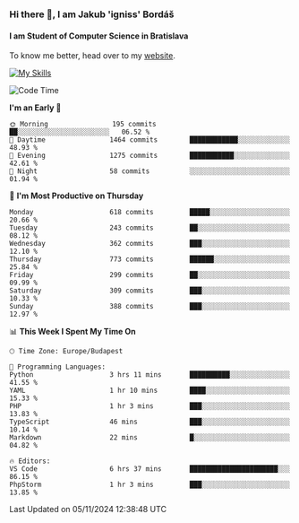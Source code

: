 ### Hi there 👋, I am Jakub 'igniss' Bordáš

#### I am Student of Computer Science in Bratislava
To know me better, head over to my [website](https://bordas.sk).

[![My Skills](https://skillicons.dev/icons?i=js,html,css,figma,svelte,java,kotlin,python,postgresql,typescript,nest,nodejs)](https://bordas.sk)


<!--START_SECTION:waka-->
![Code Time](http://img.shields.io/badge/Code%20Time-1%2C562%20hrs%2023%20mins-blue)

**I'm an Early 🐤** 

```text
🌞 Morning                195 commits         ██░░░░░░░░░░░░░░░░░░░░░░░   06.52 % 
🌆 Daytime                1464 commits        ████████████░░░░░░░░░░░░░   48.93 % 
🌃 Evening                1275 commits        ███████████░░░░░░░░░░░░░░   42.61 % 
🌙 Night                  58 commits          ░░░░░░░░░░░░░░░░░░░░░░░░░   01.94 % 
```
📅 **I'm Most Productive on Thursday** 

```text
Monday                   618 commits         █████░░░░░░░░░░░░░░░░░░░░   20.66 % 
Tuesday                  243 commits         ██░░░░░░░░░░░░░░░░░░░░░░░   08.12 % 
Wednesday                362 commits         ███░░░░░░░░░░░░░░░░░░░░░░   12.10 % 
Thursday                 773 commits         ██████░░░░░░░░░░░░░░░░░░░   25.84 % 
Friday                   299 commits         ██░░░░░░░░░░░░░░░░░░░░░░░   09.99 % 
Saturday                 309 commits         ███░░░░░░░░░░░░░░░░░░░░░░   10.33 % 
Sunday                   388 commits         ███░░░░░░░░░░░░░░░░░░░░░░   12.97 % 
```


📊 **This Week I Spent My Time On** 

```text
🕑︎ Time Zone: Europe/Budapest

💬 Programming Languages: 
Python                   3 hrs 11 mins       ██████████░░░░░░░░░░░░░░░   41.55 % 
YAML                     1 hr 10 mins        ████░░░░░░░░░░░░░░░░░░░░░   15.33 % 
PHP                      1 hr 3 mins         ███░░░░░░░░░░░░░░░░░░░░░░   13.83 % 
TypeScript               46 mins             ███░░░░░░░░░░░░░░░░░░░░░░   10.14 % 
Markdown                 22 mins             █░░░░░░░░░░░░░░░░░░░░░░░░   04.82 % 

🔥 Editors: 
VS Code                  6 hrs 37 mins       ██████████████████████░░░   86.15 % 
PhpStorm                 1 hr 3 mins         ███░░░░░░░░░░░░░░░░░░░░░░   13.85 % 
```


 Last Updated on 05/11/2024 12:38:48 UTC
<!--END_SECTION:waka-->

